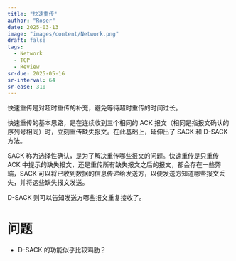 ```yaml
---
title: "快速重传"
author: "Roser"
date: 2025-03-13
image: "images/content/Network.png"
draft: false
tags:
  - Network
  - TCP
  - Review
sr-due: 2025-05-16
sr-interval: 64
sr-ease: 310
---
```

快速重传是对超时重传的补充，避免等待超时重传的时间过长。

快速重传的基本思路，是在连续收到三个相同的 ACK 报文（相同是指报文确认的序列号相同）时，立刻重传缺失报文。在此基础上，延伸出了 SACK 和 D-SACK 方法。

SACK 称为选择性确认，是为了解决重传哪些报文的问题。快速重传是只重传 ACK 中提示的缺失报文，还是重传所有缺失报文之后的报文，都会存在一些弊端，SACK 可以将已收到数据的信息传递给发送方，以便发送方知道哪些报文丢失，并将这些缺失报文发送。

D-SACK 则可以告知发送方哪些报文重复接收了。

# 问题

- D-SACK 的功能似乎比较鸡肋？